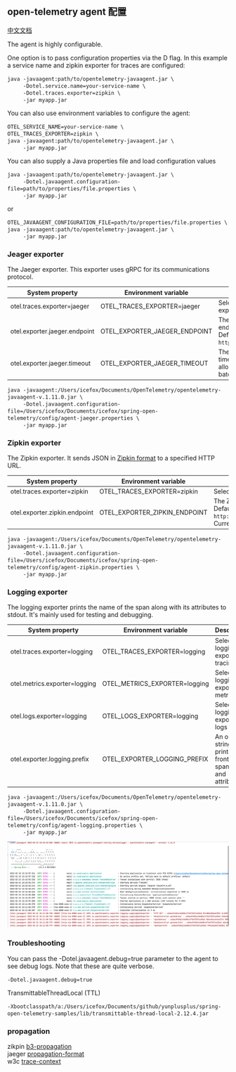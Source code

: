 ## open-telemetry agent 配置

[中文文档](./README-zh.md)

The agent is highly configurable.

One option is to pass configuration properties via the D flag. In this example a service name and zipkin exporter for
traces are configured:

```shell
java -javaagent:path/to/opentelemetry-javaagent.jar \
     -Dotel.service.name=your-service-name \
     -Dotel.traces.exporter=zipkin \
     -jar myapp.jar
```

You can also use environment variables to configure the agent:

```shell
OTEL_SERVICE_NAME=your-service-name \
OTEL_TRACES_EXPORTER=zipkin \
java -javaagent:path/to/opentelemetry-javaagent.jar \
     -jar myapp.jar
```

You can also supply a Java properties file and load configuration values

```shell
java -javaagent:path/to/opentelemetry-javaagent.jar \
     -Dotel.javaagent.configuration-file=path/to/properties/file.properties \
     -jar myapp.jar
```

or

```shell
OTEL_JAVAAGENT_CONFIGURATION_FILE=path/to/properties/file.properties \
java -javaagent:path/to/opentelemetry-javaagent.jar \
     -jar myapp.jar
```

### Jeager exporter

The Jaeger exporter. This exporter uses gRPC for its communications protocol.

| System property                   | Environment variable              | Description                                                                                        |
|-----------------------------------|-----------------------------------|----------------------------------------------------------------------------------------------------|
| otel.traces.exporter=jaeger       | OTEL_TRACES_EXPORTER=jaeger       | Select the Jaeger exporter                                                                         |
| otel.exporter.jaeger.endpoint     | OTEL_EXPORTER_JAEGER_ENDPOINT     | The Jaeger gRPC endpoint to connect to. Default is `http://localhost:14250`.                       |
| otel.exporter.jaeger.timeout      | OTEL_EXPORTER_JAEGER_TIMEOUT      | The maximum waiting time, in milliseconds, allowed to send each batch. Default is `10000`.         |

```shell
java -javaagent:/Users/icefox/Documents/OpenTelemetry/opentelemetry-javaagent-v.1.11.0.jar \
     -Dotel.javaagent.configuration-file=/Users/icefox/Documents/icefox/spring-open-telemetry/config/agent-jaeger.properties \
     -jar myapp.jar
```

### Zipkin exporter

The Zipkin exporter. It sends JSON in [Zipkin format](https://zipkin.io/zipkin-api/#/default/post_spans) to a specified
HTTP URL.

| System property               | Environment variable          | Description                                                                                                           |
|-------------------------------|-------------------------------|-----------------------------------------------------------------------------------------------------------------------|
| otel.traces.exporter=zipkin   | OTEL_TRACES_EXPORTER=zipkin   | Select the Zipkin exporter                                                                                            |
| otel.exporter.zipkin.endpoint | OTEL_EXPORTER_ZIPKIN_ENDPOINT | The Zipkin endpoint to connect to. Default is `http://localhost:9411/api/v2/spans`. Currently only HTTP is supported. |

```shell
java -javaagent:/Users/icefox/Documents/OpenTelemetry/opentelemetry-javaagent-v.1.11.0.jar \
     -Dotel.javaagent.configuration-file=/Users/icefox/Documents/icefox/spring-open-telemetry/config/agent-zipkin.properties \
     -jar myapp.jar
```

### Logging exporter

The logging exporter prints the name of the span along with its attributes to stdout. It's mainly used for testing and
debugging.

| System property               | Environment variable          | Description                                                          |
|-------------------------------|-------------------------------|----------------------------------------------------------------------|
| otel.traces.exporter=logging  | OTEL_TRACES_EXPORTER=logging  | Select the logging exporter for tracing                              |
| otel.metrics.exporter=logging | OTEL_METRICS_EXPORTER=logging | Select the logging exporter for metrics                              |
| otel.logs.exporter=logging    | OTEL_LOGS_EXPORTER=logging    | Select the logging exporter for logs                                 |
| otel.exporter.logging.prefix  | OTEL_EXPORTER_LOGGING_PREFIX  | An optional string printed in front of the span name and attributes. |

```shell
java -javaagent:/Users/icefox/Documents/OpenTelemetry/opentelemetry-javaagent-v.1.11.0.jar \
     -Dotel.javaagent.configuration-file=/Users/icefox/Documents/icefox/spring-open-telemetry/config/agent-logging.properties \
     -jar myapp.jar
```

![iamge-example](./images/img.png)

### Troubleshooting

You can pass the -Dotel.javaagent.debug=true parameter to the agent to see debug logs. Note that these are quite
verbose.

```shell
-Dotel.javaagent.debug=true 
```

TransmittableThreadLocal (TTL)

```shell
-Xbootclasspath/a:/Users/icefox/Documents/github/yunplusplus/spring-open-telemetry-samples/lib/transmittable-thread-local-2.12.4.jar
```

### propagation

zikpin  [b3-propagation](https://github.com/openzipkin/b3-propagation) \
jaeger  [propagation-format](https://www.jaegertracing.io/docs/1.31/client-libraries/#propagation-format) \
w3c     [trace-context](https://github.com/w3c/trace-context)

